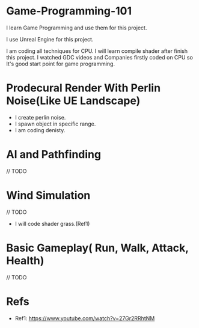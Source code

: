 # Game-Programming-101
I learn Game Programming and use them for this project.

I use Unreal Engine for this project.

I am coding all techniques for CPU. I will learn compile shader after finish this project. I watched GDC videos and Companies firstly coded on CPU so It's good start point for game programming.

# Prodecural Render With Perlin Noise(Like UE Landscape)

- I create perlin noise.
- I spawn object in specific range.
- I am coding denisty.

# AI and Pathfinding

// TODO

# Wind Simulation

// TODO
- I will code shader grass.(Ref1)

# Basic Gameplay( Run, Walk, Attack, Health)

// TODO

# Refs
- Ref1: https://www.youtube.com/watch?v=27Gr2RRhtNM
